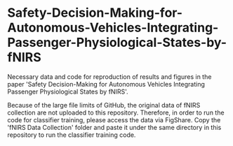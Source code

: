# Safety-Decision-Making-for-Autonomous-Vehicles-Integrating-Passenger-Physiological-States-by-fNIRS
Necessary data and code for reproduction of results and figures in the paper 'Safety Decision-Making for Autonomous Vehicles Integrating Passenger Physiological States by fNIRS'.

Because of the large file limits of GitHub, the original data of fNIRS collection are not uploaded to this repository. Therefore, in order to run the code for classifier training, please access the data via FigShare. Copy the 'fNIRS Data Collection' folder and paste it under the same directory in this repository to run the classifier training code.
